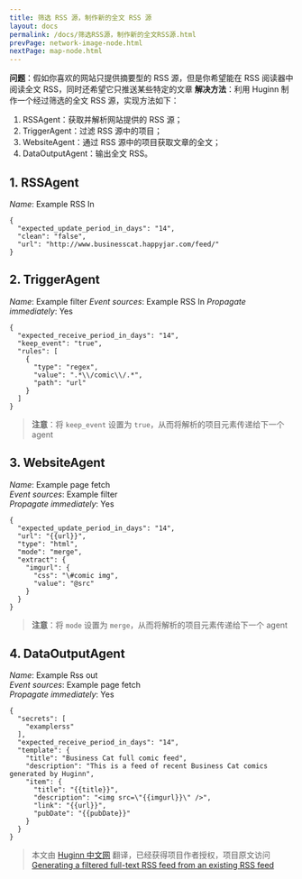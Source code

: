 ```yaml
---
title: 筛选 RSS 源，制作新的全文 RSS 源
layout: docs
permalink: /docs/筛选RSS源，制作新的全文RSS源.html
prevPage: network-image-node.html
nextPage: map-node.html
---
```


**问题**：假如你喜欢的网站只提供摘要型的 RSS 源，但是你希望能在 RSS 阅读器中阅读全文 RSS，同时还希望它只推送某些特定的文章
**解决方法**：利用 Huginn 制作一个经过筛选的全文 RSS 源，实现方法如下：
1. RSSAgent：获取并解析网站提供的 RSS 源；
2. TriggerAgent：过滤 RSS 源中的项目；
3. WebsiteAgent：通过 RSS 源中的项目获取文章的全文；
4. DataOutputAgent：输出全文 RSS。

## 1. RSSAgent

_Name_: Example RSS In
```
{
  "expected_update_period_in_days": "14",
  "clean": "false",
  "url": "http://www.businesscat.happyjar.com/feed/"
}
```

## 2. TriggerAgent

_Name_: Example filter
_Event sources_: Example RSS In
_Propagate immediately_: Yes
```
{
  "expected_receive_period_in_days": "14",
  "keep_event": "true",
  "rules": [
    {
      "type": "regex",
      "value": ".*\\/comic\\/.*",
      "path": "url"
    }
  ]
}
```
> **注意**：将 `keep_event` 设置为 `true`，从而将解析的项目元素传递给下一个 agent

## 3. WebsiteAgent

_Name_: Example page fetch  
_Event sources_: Example filter  
_Propagate immediately_: Yes  
```
{
  "expected_update_period_in_days": "14",
  "url": "{{url}}",
  "type": "html",
  "mode": "merge",
  "extract": {
    "imgurl": {
      "css": "\#comic img",
      "value": "@src"
    }
  }
}
```
> **注意**：将 `mode` 设置为 `merge`，从而将解析的项目元素传递给下一个 agent

## 4. DataOutputAgent

_Name_: Example Rss out  
_Event sources_: Example page fetch  
_Propagate immediately_: Yes  

```
{
  "secrets": [
    "examplerss"
  ],
  "expected_receive_period_in_days": "14",
  "template": {
    "title": "Business Cat full comic feed",
    "description": "This is a feed of recent Business Cat comics generated by Huginn",
    "item": {
      "title": "{{title}}",
      "description": "<img src=\"{{imgurl}}\" />",
      "link": "{{url}}",
      "pubDate": "{{pubDate}}"
    }
  }
}
```

> 本文由 [Huginn 中文网](http://huginn.cn) 翻译，已经获得项目作者授权，项目原文访问 [Generating a filtered full-text RSS feed from an existing RSS feed](https://github.com/cantino/huginn/wiki/Generating-a-filtered-full-text-RSS-feed)

